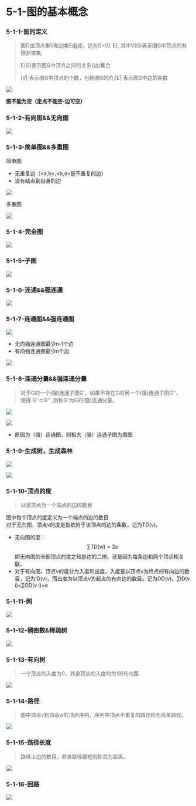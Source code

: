 # 5-1-图的基本概念

### 5-1-1-图的定义

> 图G由顶点集V和边集E组成，记为G=\(V, E\), 其中V\(G\)表示图G中顶点的有限非空集;
>
> E\(G\)表示图G中顶点之间的关系\(边\)集合
>
> \|V\| 表示图G中顶点的个数，也称图G的阶;\|E\| 表示图G中边的条数

![](../../.gitbook/assets/image%20%2848%29.png)

 **图不能为空（定点不能空-边可空）**

### **5-1-2-有向图&&无向图**

![](../../.gitbook/assets/image%20%28364%29.png)

### 5-1-3-简单图&&多重图

简单图

* 无重复边（&lt;a,b&gt;,&lt;b,a&gt;是不重复的边）
* 没有结点到自身的边

![](../../.gitbook/assets/image%20%2894%29.png)



多重图

![](../../.gitbook/assets/image%20%28318%29.png)



### 5-1-4-完全图

![](../../.gitbook/assets/image%20%28303%29.png)



### 5-1-5-子图

![](../../.gitbook/assets/image%20%2834%29.png)

### 5-1-6-连通&&强连通

![](../../.gitbook/assets/image%20%28369%29.png)

### 5-1-7-连通图&&强连通图

![](../../.gitbook/assets/image%20%28187%29.png)



* 无向强连通图最少n-1个边
* 有向强连通图最少n个边

![](../../.gitbook/assets/image%20%28294%29.png)

### 5-1-8-连通分量&&强连通分量

> 对于G的一个\(强\)连通子图G'，如果不存在G的另一个\(强\)连通子图G''，  
>  使得 G' ⊂G'' ,则称G'为G的\(强\)连通分量。

![](../../.gitbook/assets/image%20%28136%29.png)

![](../../.gitbook/assets/image%20%28378%29.png)

* 原图为（强）连通图，则极大（强）连通子图为原图

### 5-1-9-生成树，生成森林

![](../../.gitbook/assets/image%20%28267%29.png)

![](../../.gitbook/assets/image%20%28238%29.png)



### 5-1-10-顶点的度

> 以该顶点为一个端点的边的数目

图中每个顶点的度定义为一个端点的边的数目  
对于无向图，顶点v的度是指依附于该顶点的边的条数，记为TD\(v\)。

* 无向图的度： $$∑TD(v i)=2e$$ 即无向图的全部顶点的度之和是边的二倍，这是因为每条边和两个顶点相关联。
* 对于有向图，顶点v的度分为入度和出度，入度是以顶点v为终点的有向边的数目，记为ID\(v\)，而出度为以顶点v为起点的有向边的数目。记为OD\(v\)。∑ID\(v i\)=∑OD\(v i\)=e

### 5-1-11-网

![](../../.gitbook/assets/image%20%28182%29.png)

### 5-1-12-稠密数&稀疏树

![](../../.gitbook/assets/image%20%28126%29.png)



### 5-1-13-有向树

> 一个顶点的入度为0、其余顶点的入度均为1的有向图



![](../../.gitbook/assets/image%20%2865%29.png)

### 5-1-14-路径

> 图中顶点v到顶点w的顶点序列，序列中顶点不重复的路径称为简单路径。

![](../../.gitbook/assets/image%20%28232%29.png)

### 5-1-15-路径长度

> 路径上边的数目，若该路径最短则称其为距离。

![](../../.gitbook/assets/image%20%2882%29.png)

### 5-1-16-回路

![](../../.gitbook/assets/image%20%28269%29.png)

